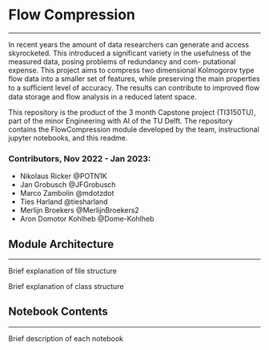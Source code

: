 # Flow Compression
____
In recent years the amount of data researchers can generate and access skyrocketed. This introduced
a significant variety in the usefulness of the measured data, posing problems of redundancy and com-
putational expense. This project aims to compress two dimensional Kolmogorov type flow data into a
smaller set of features, while preserving the main properties to a suﬀicient level of accuracy. The results
can contribute to improved flow data storage and flow analysis in a reduced latent space.

This repository is the product of the 3 month Capstone project (TI3150TU), part of the minor Engineering with AI of the TU Delft. The repository contains the FlowCompression module developed by the team, instructional jupyter notebooks, and this readme.

### Contributors, Nov 2022 - Jan 2023:

- Nikolaus Ricker @POTN1K
- Jan Grobusch @JFGrobusch
- Marco Zambolin @mdotzdot
- Ties Harland @tiesharland
- Merlijn Broekers @MerlijnBroekers2
- Aron Domotor Kohlheb @Dome-Kohlheb



## Module Architecture
___

Brief explanation of file structure

Brief explanation of class structure

## Notebook Contents
___

Brief description of each notebook